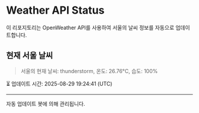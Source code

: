 
# Weather API Status

이 리포지토리는 OpenWeather API를 사용하여 서울의 날씨 정보를 자동으로 업데이트합니다.

## 현재 서울 날씨
> 서울의 현재 날씨: thunderstorm, 온도: 26.76°C, 습도: 100%

⏳ 업데이트 시간: 2025-08-29 19:24:41 (UTC)

---
자동 업데이트 봇에 의해 관리됩니다.

